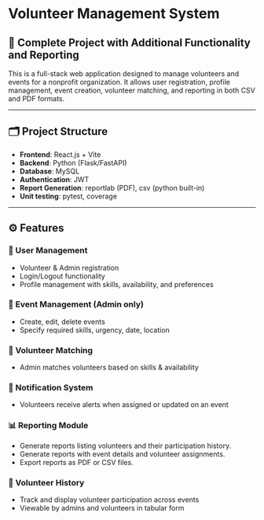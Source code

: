 # Volunteer Management System

## 📌 Complete Project with Additional Functionality and Reporting

This is a full-stack web application designed to manage volunteers and events for a nonprofit organization. It allows user registration, profile management, event creation, volunteer matching, and reporting in both CSV and PDF formats.

---

## 🗂 Project Structure

- **Frontend**: React.js + Vite
- **Backend**: Python (Flask/FastAPI)  
- **Database**: MySQL 
- **Authentication**: JWT  
- **Report Generation**: reportlab (PDF), csv (python built-in)
-  **Unit testing**: pytest, coverage

---
## ⚙️ Features

### 👤 User Management
- Volunteer & Admin registration
- Login/Logout functionality
- Profile management with skills, availability, and preferences

### 📅 Event Management (Admin only)
- Create, edit, delete events
- Specify required skills, urgency, date, location

### 🔗 Volunteer Matching
- Admin matches volunteers based on skills & availability

### 📩 Notification System
- Volunteers receive alerts when assigned or updated on an event

### 📊 Reporting Module 
- Generate reports listing volunteers and their participation history.
- Generate reports with event details and volunteer assignments.
- Export reports as PDF or CSV files.
  
### 📘 Volunteer History
- Track and display volunteer participation across events
- Viewable by admins and volunteers in tabular form

  




